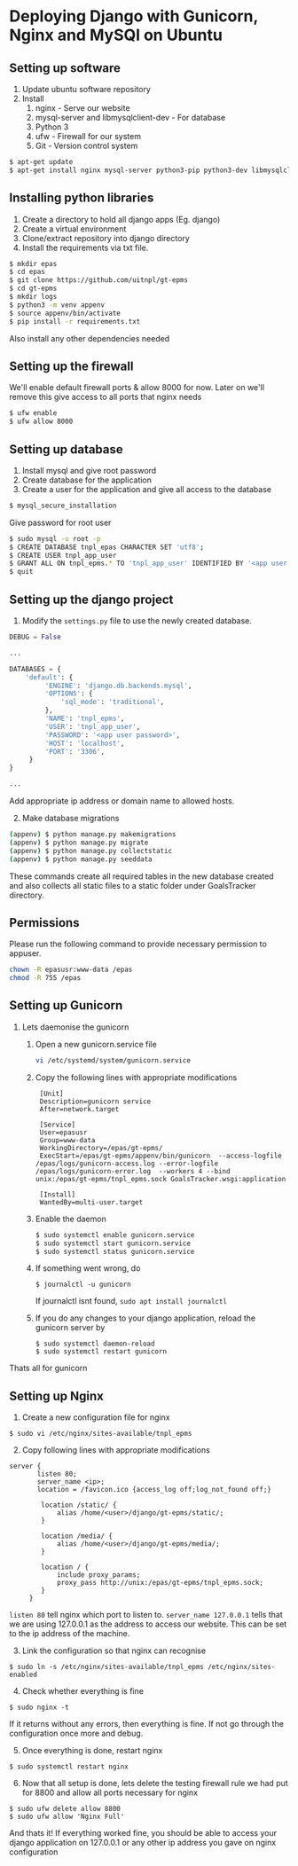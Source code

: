 # Deploying Django with Gunicorn, Nginx and MySQl on Ubuntu

## Setting up software

1. Update ubuntu software repository
2. Install 
   1. nginx - Serve our website 
   2. mysql-server and libmysqlclient-dev - For database
   3. Python 3
   4. ufw - Firewall for our system
   5. Git - Version control system

```bash
$ apt-get update
$ apt-get install nginx mysql-server python3-pip python3-dev libmysqlclient-dev ufw python3-venv pkg-config default-libmysqlclient-dev build-essential
```

## Installing python libraries

1. Create a directory to hold all django apps (Eg. django)
2. Create a virtual environment
3. Clone/extract repository into django directory
3. Install the requirements via txt file.

```bash
$ mkdir epas
$ cd epas
$ git clone https://github.com/uitnpl/gt-epms
$ cd gt-epms
$ mkdir logs
$ python3 -m venv appenv
$ source appenv/bin/activate
$ pip install -r requirements.txt
```

Also install any other dependencies needed

## Setting up the firewall

We'll enable default firewall ports & allow 8000 for now. Later on we'll remove this give access to all ports that nginx needs

```bash
$ ufw enable
$ ufw allow 8000
```

## Setting up database

1. Install mysql and give root password
2. Create database for the application
3. Create a user for the application and give all access to the database
   
``` bash
$ mysql_secure_installation
```

Give password for root user

``` bash
$ sudo mysql -u root -p
$ CREATE DATABASE tnpl_epas CHARACTER SET 'utf8';
$ CREATE USER tnpl_app_user
$ GRANT ALL ON tnpl_epms.* TO 'tnpl_app_user' IDENTIFIED BY '<app user password>';
$ quit
```
## Setting up the django project

1. Modify the `settings.py` file to use the newly created database.

``` python
DEBUG = False

...

DATABASES = {
    'default': {
         'ENGINE': 'django.db.backends.mysql',
         'OPTIONS': {
             'sql_mode': 'traditional',
         },
         'NAME': 'tnpl_epms',
         'USER': 'tnpl_app_user',
         'PASSWORD': '<app user password>',
         'HOST': 'localhost',
         'PORT': '3306', 
     }
}

...

```
Add appropriate ip address or domain name to allowed hosts.

2. Make database migrations

``` bash
(appenv) $ python manage.py makemigrations
(appenv) $ python manage.py migrate
(appenv) $ python manage.py collectstatic
(appenv) $ python manage.py seeddata
```

These commands create all required tables in the new database created and also collects all static files to a static folder under GoalsTracker directory.

## Permissions

Please run the following command to provide necessary permission to appuser.

```bash
chown -R epasusr:www-data /epas
chmod -R 755 /epas
```

## Setting up Gunicorn

1. Lets daemonise the gunicorn

    1. Open a new gunicorn.service file
        ```bash
        vi /etc/systemd/system/gunicorn.service
        ```
    2. Copy the following lines with appropriate modifications
        ```
         [Unit]
         Description=gunicorn service
         After=network.target
         
         [Service]
         User=epasusr
         Group=www-data
         WorkingDirectory=/epas/gt-epms/
         ExecStart=/epas/gt-epms/appenv/bin/gunicorn  --access-logfile /epas/logs/gunicorn-access.log --error-logfile /epas/logs/gunicorn-error.log  --workers 4 --bind unix:/epas/gt-epms/tnpl_epms.sock GoalsTracker.wsgi:application
         
         [Install]
         WantedBy=multi-user.target
        ```

    3. Enable the daemon

        ```bash
        $ sudo systemctl enable gunicorn.service
        $ sudo systemctl start gunicorn.service
        $ sudo systemctl status gunicorn.service
        ```

    4. If something went wrong, do

        ```
        $ journalctl -u gunicorn
        ```

        If journalctl isnt found, ```sudo apt install journalctl```

    5. If you do any changes to your django application, reload the gunicorn server by
        ```
        $ sudo systemctl daemon-reload
        $ sudo systemctl restart gunicorn
        ```

Thats all for gunicorn

## Setting up Nginx

1. Create a new configuration file for nginx

```
$ sudo vi /etc/nginx/sites-available/tnpl_epms
```

2. Copy following lines with appropriate modifications

```
server {
       listen 80;    
       server_name <ip>;
       location = /favicon.ico {access_log off;log_not_found off;} 
    
        location /static/ {
            alias /home/<user>/django/gt-epms/static/;    
        }

        location /media/ {
            alias /home/<user>/django/gt-epms/media/;
        }
    
        location / {
            include proxy_params;
            proxy_pass http://unix:/epas/gt-epms/tnpl_epms.sock;
        }
     }
```

`listen 80` tell nginx which port to listen to. 
`server_name 127.0.0.1` tells that we are using 127.0.0.1 as the address to access our website. This can be set to the ip address of the machine.

3. Link the configuration so that nginx can recognise
```
$ sudo ln -s /etc/nginx/sites-available/tnpl_epms /etc/nginx/sites-enabled
```

4. Check whether everything is fine
```
$ sudo nginx -t
```
If it returns without any errors, then everything is fine. If not go through the configuration once more and debug.

5. Once everything is done, restart nginx
```
$ sudo systemctl restart nginx
```

6. Now that all setup is done, lets delete the testing firewall rule we had put for 8800 and allow all ports necessary for nginx

```
$ sudo ufw delete allow 8800
$ sudo ufw allow 'Nginx Full'
```


And thats it! If everything worked fine, you should be able to access your django application on 127.0.0.1 or any other ip address you gave on nginx configuration
